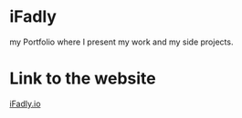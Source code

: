 # iFadly
my Portfolio where I present my work and my side projects.

# Link to the website

[iFadly.io](http://https://thecooperman.github.io/iFadly/)
